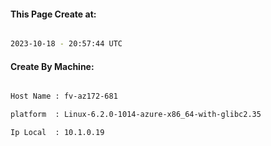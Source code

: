 
   
#### This Page Create at:

```bash

2023-10-18 - 20:57:44 UTC

```

#### Create By Machine:

```bash

Host Name : fv-az172-681

platform  : Linux-6.2.0-1014-azure-x86_64-with-glibc2.35

Ip Local  : 10.1.0.19

```

